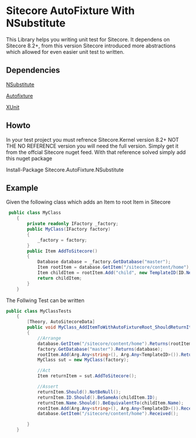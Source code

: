 # Sitecore AutoFixture With NSubstitute
This Library helps you writing unit test for Sitecore. It dependens on Sitecore 8.2+, from this version Sitecore introduced more abstractions which allowed for even easier unit test to written.

## Dependencies
[NSubstitute](http://nsubstitute.github.io/)

[Autofixture](https://github.com/AutoFixture/AutoFixture)

[XUnit](https://xunit.github.io/)

## Howto
In your test project you must refrence Sitecore.Kernel version 8.2+ NOT THE NO REFERENCE version you will need the full version. Simply get it from the offcial Sitecore nuget feed.
With that reference solved simply add this nuget package

Install-Package Sitecore.AutoFixture.NSubstitute


## Example
Given the following class which adds an Item to root Item in Sitecore
```csharp
 public class MyClass
    {
        private readonly IFactory _factory;
        public MyClass(IFactory factory)
        {
            _factory = factory;
        }
        public Item AddToSitecore()
        {
            Database database = _factory.GetDatabase("master");
            Item rootItem = database.GetItem("/sitecore/content/home");
            Item childItem = rootItem.Add("child", new TemplateID(ID.NewID));
            return childItem;
        }
    }
```

The Follwing Test can be written
```csharp
public class MyClassTests
    {
        [Theory, AutoSitecoreData]
        public void MyClass_AddItemToWithAutoFixtureRoot_ShouldReturnItem(Item rootItem,Item childItem,Database database,IFactory factory)
        {
            //Arrange
            database.GetItem("/sitecore/content/home").Returns(rootItem);
            factory.GetDatabase("master").Returns(database);
            rootItem.Add(Arg.Any<string>(), Arg.Any<TemplateID>()).ReturnsForAnyArgs(childItem);
            MyClass sut = new MyClass(factory);

            //Act
            Item returnItem = sut.AddToSitecore();

            //Assert
            returnItem.Should().NotBeNull();
            returnItem.ID.Should().BeSameAs(childItem.ID);
            returnItem.Name.Should().BeEquivalentTo(childItem.Name);
            rootItem.Add(Arg.Any<string>(), Arg.Any<TemplateID>()).Received();
            database.GetItem("/sitecore/content/home").Received();

        }
    }
```
